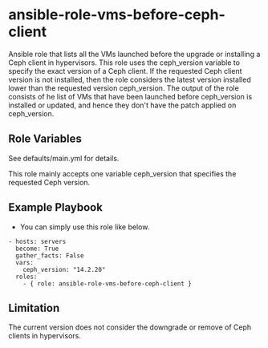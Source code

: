 # ansible-role-vms-before-ceph-client

Ansible role that lists all the VMs launched before the upgrade or installing a Ceph client in hypervisors. This role uses the ceph_version variable to specify the exact version of a Ceph client. If the requested Ceph client version is not installed, then the role considers the latest version installed lower than the requested version ceph_version. The output of the role consists of he list of VMs that have been launched before ceph_version is installed or updated, and hence they don't have the patch applied on ceph_version.

Role Variables
--------------

See defaults/main.yml for details.

This role mainly accepts one variable ceph_version that specifies the requested Ceph version. 


Example Playbook
----------------


* You can simply use this role like below. 

```
- hosts: servers
  become: True
  gather_facts: False
  vars:
    ceph_version: "14.2.20"
  roles:
    - { role: ansible-role-vms-before-ceph-client }
```

Limitation
----------
The current version does not consider the downgrade or remove of Ceph clients in hypervisors.
